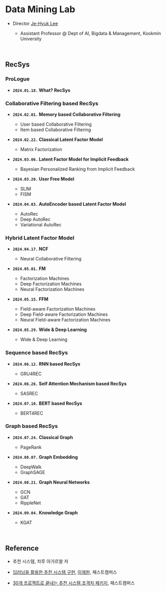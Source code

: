 # Data Mining Lab

- Director [Je-Hyuk Lee](https://github.com/jaylee07)

  - Assistant Professor @ Dept of AI, Bigdata & Management, Kookmin University

</br>

## RecSys

### ProLogue

- **`2024.01.18.` What? RecSys**

### Collaborative Filtering based RecSys

- **`2024.02.01.` Memory based Collaborative Filtering**
  - User based Collaborative Filtering
  - Item based Collaborative Filtering

- **`2024.02.22.` Classical Latent Factor Model**
  - Matrix Factorization

- **`2024.03.06.` Latent Factor Model for Implicit Feedback**
  - Bayesian Personalized Ranking from Implicit Feedback

- **`2024.03.20.` User Free Model**
  - SLIM
  - FISM

- **`2024.04.03.` AutoEncoder based Latent Factor Model**
  - AutoRec
  - Deep AutoRec
  - Variational AutoRec

### Hybrid Latent Factor Model

- **`2024.04.17.` NCF**
  - Neural Collaborative Filtering

- **`2024.05.01.` FM**
  - Factorization Machines
  - Deep Factorization Machines
  - Neural Factorization Machines

- **`2024.05.15.` FFM**
  - Field-aware Factorization Machines
  - Deep Field-aware Factorization Machines
  - Neural Field-aware Factorization Machines

- **`2024.05.29.` Wide & Deep Learning**
  - Wide & Deep Learning

### Sequence based RecSys

- **`2024.06.12.` RNN based RecSys**
  - GRU4REC

- **`2024.06.26.` Self Attention Mechanism based RecSys**
  - SASREC

- **`2024.07.10.` BERT based RecSys**
  - BERT4REC

### Graph based RecSys

- **`2024.07.24.` Classical Graph**
  - PageRank

- **`2024.08.07.` Graph Embedding**
  - DeepWalk
  - GraphSAGE

- **`2024.08.21.` Graph Neural Networks**
  - GCN
  - GAT
  - RippleNet

- **`2024.09.04.` Knowledge Graph**
  - KGAT

</br>

## Reference

- 추천 시스템, 차루 아가르왈 저

- [딥러닝을 활용한 추천 시스템 구현](https://fastcampus.co.kr/data_online_rs), [이재원](https://github.com/jaewonlee-728), 패스트캠퍼스

- [30개 프로젝트로 끝내는 추천 시스템 초격차 패키지](https://fastcampus.co.kr/data_online_rsystem), 패스트캠퍼스
